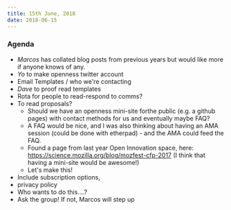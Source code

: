 ```yaml
---
title: 15th June, 2018
date: 2018-06-15
---
```


### Agenda

- *Marcos* has collated blog posts from previous years but would like more if anyone knows of any.
- *Yo* to make openness twitter account
- Email Templates / who we're contacting
- *Dave* to proof read templates
- Rota for people to read-respond to comms?
- To read proposals?
  - Should we have an openness mini-site forthe public (e.g. a github pages) with contact methods for us and eventually maybe FAQ?
  - A FAQ would be nice, and I was also thinking about having an AMA session (could be done with etherpad) - and the AMA could feed the FAQ.
  - Found a page from last year Open Innovation space, here: https://science.mozilla.org/blog/mozfest-cfp-2017 (I think that having a mini-site  would be awesome!)
  - Let's make this!
- Include subscription options,
- privacy policy
- Who wants to do this....?
- Ask the group! If not, Marcos will step up
